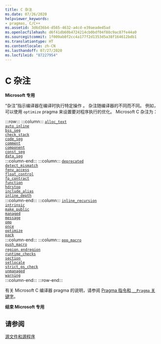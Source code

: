 ```yaml
---
title: C 杂注
ms.date: 07/26/2020
helpviewer_keywords:
- pragmas, C/C++
ms.assetid: 3d6d36b4-d565-4632-a4cd-e39aeaded5ad
ms.openlocfilehash: d6f41db60b4724214cb0bdf04f88c9ac87fe44a0
ms.sourcegitcommit: 1f009ab0f2cc4a177f2d1353d5a38f164612bdb1
ms.translationtype: HT
ms.contentlocale: zh-CN
ms.lasthandoff: 07/27/2020
ms.locfileid: "87227954"
---
```

# <a name="c-pragmas"></a>C 杂注

**Microsoft 专用**

“杂注”指示编译器在编译时执行特定操作  。 杂注随编译器的不同而不同。 例如，可以使用 `optimize` pragma 来设置要对程序执行的优化。 Microsoft C 杂注为：

:::row:::
    :::column:::
        [`alloc_text`](../preprocessor/alloc-text.md)<br/>
        [`auto_inline`](../preprocessor/auto-inline.md)<br/>
        [`bss_seg`](../preprocessor/bss-seg.md)<br/>
        [`check_stack`](../preprocessor/check-stack.md)<br/>
        [`code_seg`](../preprocessor/code-seg.md)<br/>
        [`comment`](../preprocessor/comment-c-cpp.md)<br/>
        [`component`](../preprocessor/component.md)<br/>
        [`const_seg`](../preprocessor/const-seg.md)<br/>
        [`data_seg`](../preprocessor/data-seg.md)<br/>
    :::column-end:::
    :::column:::
        [`deprecated`](../preprocessor/deprecated-c-cpp.md)<br/>
        [`detect_mismatch`](../preprocessor/detect-mismatch.md)<br/>
        [`fenv_access`](../preprocessor/fenv-access.md)<br/>
        [`float_control`](../preprocessor/float-control.md)<br/>
        [`fp_contract`](../preprocessor/fp-contract.md)<br/>
        [`function`](../preprocessor/function-c-cpp.md)<br/>
        [`hdrstop`](../preprocessor/hdrstop.md)<br/>
        [`include_alias`](../preprocessor/include-alias.md)<br/>
        [`inline_depth`](../preprocessor/inline-depth.md)<br/>
    :::column-end:::
    :::column:::
        [`inline_recursion`](../preprocessor/inline-recursion.md)<br/>
        [`intrinsic`](../preprocessor/intrinsic.md)<br/>
        [`make_public`](../preprocessor/make-public.md)<br/>
        [`managed`](../preprocessor/managed-unmanaged.md)<br/>
        [`message`](../preprocessor/message.md)<br/>
        [`omp`](../preprocessor/omp.md)<br/>
        [`once`](../preprocessor/once.md)<br/>
        [`optimize`](../preprocessor/optimize.md)<br/>
        [`pack`](../preprocessor/pack.md)<br/>
    :::column-end:::
    :::column:::
        [`pop_macro`](../preprocessor/pop-macro.md)<br/>
        [`push_macro`](../preprocessor/push-macro.md)<br/>
        [`region`, `endregion`](../preprocessor/region-endregion.md)<br/>
        [`runtime_checks`](../preprocessor/runtime-checks.md)<br/>
        [`section`](../preprocessor/section.md)<br/>
        [`setlocale`](../preprocessor/setlocale.md)<br/>
        [`strict_gs_check`](../preprocessor/strict-gs-check.md)<br/>
        [`unmanaged`](../preprocessor/managed-unmanaged.md)<br/>
        [`warning`](../preprocessor/warning.md)<br/>
    :::column-end:::
:::row-end:::

有关 Microsoft C 编译器 pragma 的说明，请参阅 [Pragma 指令和 `__Pragma` 关键字](../preprocessor/pragma-directives-and-the-pragma-keyword.md)。

**结束 Microsoft 专用**

## <a name="see-also"></a>请参阅

[源文件和源程序](../c-language/source-files-and-source-programs.md)
